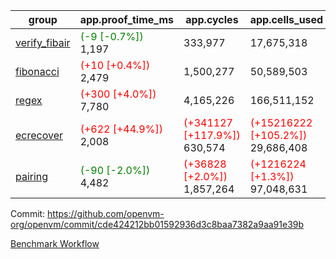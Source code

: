 | group | app.proof_time_ms | app.cycles | app.cells_used | leaf.proof_time_ms | leaf.cycles | leaf.cells_used |
| -- | -- | -- | -- | -- | -- | -- |
| [verify_fibair](https://github.com/openvm-org/openvm/blob/benchmark-results/benchmarks-pr/1613/verify_fibair-cde424212bb01592936d3c8baa7382a9aa91e39b.md) |<span style='color: green'>(-9 [-0.7%])</span> 1,197 |  333,977 |  17,675,318 |- | - | - |
| [fibonacci](https://github.com/openvm-org/openvm/blob/benchmark-results/benchmarks-pr/1613/fibonacci-cde424212bb01592936d3c8baa7382a9aa91e39b.md) |<span style='color: red'>(+10 [+0.4%])</span> 2,479 |  1,500,277 |  50,589,503 |- | - | - |
| [regex](https://github.com/openvm-org/openvm/blob/benchmark-results/benchmarks-pr/1613/regex-cde424212bb01592936d3c8baa7382a9aa91e39b.md) |<span style='color: red'>(+300 [+4.0%])</span> 7,780 |  4,165,226 |  166,511,152 |- | - | - |
| [ecrecover](https://github.com/openvm-org/openvm/blob/benchmark-results/benchmarks-pr/1613/ecrecover-cde424212bb01592936d3c8baa7382a9aa91e39b.md) |<span style='color: red'>(+622 [+44.9%])</span> 2,008 | <span style='color: red'>(+341127 [+117.9%])</span> 630,574 | <span style='color: red'>(+15216222 [+105.2%])</span> 29,686,408 |- | - | - |
| [pairing](https://github.com/openvm-org/openvm/blob/benchmark-results/benchmarks-pr/1613/pairing-cde424212bb01592936d3c8baa7382a9aa91e39b.md) |<span style='color: green'>(-90 [-2.0%])</span> 4,482 | <span style='color: red'>(+36828 [+2.0%])</span> 1,857,264 | <span style='color: red'>(+1216224 [+1.3%])</span> 97,048,631 |- | - | - |


Commit: https://github.com/openvm-org/openvm/commit/cde424212bb01592936d3c8baa7382a9aa91e39b

[Benchmark Workflow](https://github.com/openvm-org/openvm/actions/runs/15151575597)

